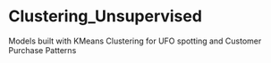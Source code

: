 # Clustering_Unsupervised
Models built with KMeans Clustering for UFO spotting and Customer Purchase Patterns
